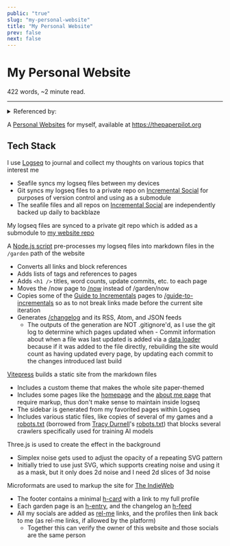 ```yaml
---
public: "true"
slug: "my-personal-website"
title: "My Personal Website"
prev: false
next: false
---
```

<script setup>
import { data } from '../../git.data.ts';
import { useData } from 'vitepress';
const pageData = useData();
</script>
<h1 class="p-name">My Personal Website</h1>
<p>422 words, ~2 minute read. <span v-html="data[`site/${pageData.page.value.relativePath}`]" /></p>
<hr/>

<details><summary>Referenced by:</summary><a href="/garden/the-small-web/index.md">The Small Web</a><a href="/garden/this-knowledge-hub/index.md">This Knowledge Hub</a></details>

A [Personal Websites](/garden/the-small-web/index.md) for myself, available at https://thepaperpilot.org

## Tech Stack

I use [Logseq](/garden/logseq/index.md) to journal and collect my thoughts on various topics that interest me
- Seafile syncs my logseq files between my devices
- Git syncs my logseq files to a private repo on [Incremental Social](/garden/incremental-social/index.md) for purposes of version control and using as a submodule
- The seafile files and all repos on [Incremental Social](/garden/incremental-social/index.md) are independently backed up daily to backblaze

My logseq files are synced to a private git repo which is added as a submodule to [my website repo](https://code.incremental.social/thepaperpilot/pages)

A [Node.js script](https://code.incremental.social/thepaperpilot/pages/src/branch/master/build_garden.js) pre-processes my logseq files into markdown files in the `/garden` path of the website
- Converts all links and block references
- Adds lists of tags and references to pages
- Adds `<h1 />` titles, word counts, update commits, etc. to each page
- Moves the /now page to [/now](https://thepaperpilot.org/now) instead of /garden/now
- Copies some of the [Guide to Incrementals](/garden/guide-to-incrementals/index.md) pages to [/guide-to-incrementals](https://thepaperpilot.org/guide-to-incrementals/) so as to not break links made before the current site iteration
- Generates [/changelog](https://www.thepaperpilot.org/changelog/) and its RSS, Atom, and JSON feeds
	- The outputs of the generation are NOT .gitignore'd, as I use the git log to determine which pages updated when
<span id="66757760-16ab-4777-976e-8bcbac053923">	- Commit information about when a file was last updated is added via a [data loader](https://vitepress.dev/guide/data-loading) because if it was added to the file directly, rebuilding the site would count as having updated every page, by updating each commit to the changes introduced last build</span>

[Vitepress](/garden/vitepress/index.md) builds a static site from the markdown files
- Includes a custom theme that makes the whole site paper-themed
- Includes some pages like the [homepage](https://thepaperpilot.org) and the [about me page](https://thepaperpilot.org/about) that require markup, thus don't make sense to maintain inside logseq
- The sidebar is generated from my favorited pages within Logseq
- Includes various static files, like copies of several of my games and a [robots.txt](https://www.thepaperpilot.org/robots.txt) (borrowed from [Tracy Durnell](https://tracydurnell.com/)'s [robots.txt](https://tracydurnell.com/robots.txt)) that blocks several crawlers specifically used for training AI models

Three.js is used to create the effect in the background
- Simplex noise gets used to adjust the opacity of a repeating SVG pattern
- Initially tried to use just SVG, which supports creating noise and using it as a mask, but it only does 2d noise and I need 2d slices of 3d noise

Microformats are used to markup the site for [The IndieWeb](/garden/the-small-web/index.md)
- The footer contains a minimal [h-card](https://microformats.org/wiki/h-card) with a link to my full profile
- Each garden page is an [h-entry](https://indieweb.org/h-entry), and the changelog an [h-feed](https://indieweb.org/h-feed)
- All my socials are added as [rel-me](https://indieweb.org/rel-me) links, and the profiles then link back to me (as rel-me links, if allowed by the platform)
	- Together this can verify the owner of this website and those socials are the same person
